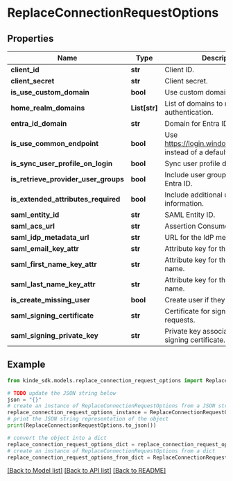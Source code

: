 # ReplaceConnectionRequestOptions


## Properties

Name | Type | Description | Notes
------------ | ------------- | ------------- | -------------
**client_id** | **str** | Client ID. | [optional] 
**client_secret** | **str** | Client secret. | [optional] 
**is_use_custom_domain** | **bool** | Use custom domain callback URL. | [optional] 
**home_realm_domains** | **List[str]** | List of domains to restrict authentication. | [optional] 
**entra_id_domain** | **str** | Domain for Entra ID. | [optional] 
**is_use_common_endpoint** | **bool** | Use https://login.windows.net/common instead of a default endpoint. | [optional] 
**is_sync_user_profile_on_login** | **bool** | Sync user profile data with IDP. | [optional] 
**is_retrieve_provider_user_groups** | **bool** | Include user group info from MS Entra ID. | [optional] 
**is_extended_attributes_required** | **bool** | Include additional user profile information. | [optional] 
**saml_entity_id** | **str** | SAML Entity ID. | [optional] 
**saml_acs_url** | **str** | Assertion Consumer Service URL. | [optional] 
**saml_idp_metadata_url** | **str** | URL for the IdP metadata. | [optional] 
**saml_email_key_attr** | **str** | Attribute key for the user’s email. | [optional] 
**saml_first_name_key_attr** | **str** | Attribute key for the user’s first name. | [optional] 
**saml_last_name_key_attr** | **str** | Attribute key for the user’s last name. | [optional] 
**is_create_missing_user** | **bool** | Create user if they don’t exist. | [optional] 
**saml_signing_certificate** | **str** | Certificate for signing SAML requests. | [optional] 
**saml_signing_private_key** | **str** | Private key associated with the signing certificate. | [optional] 

## Example

```python
from kinde_sdk.models.replace_connection_request_options import ReplaceConnectionRequestOptions

# TODO update the JSON string below
json = "{}"
# create an instance of ReplaceConnectionRequestOptions from a JSON string
replace_connection_request_options_instance = ReplaceConnectionRequestOptions.from_json(json)
# print the JSON string representation of the object
print(ReplaceConnectionRequestOptions.to_json())

# convert the object into a dict
replace_connection_request_options_dict = replace_connection_request_options_instance.to_dict()
# create an instance of ReplaceConnectionRequestOptions from a dict
replace_connection_request_options_from_dict = ReplaceConnectionRequestOptions.from_dict(replace_connection_request_options_dict)
```
[[Back to Model list]](../README.md#documentation-for-models) [[Back to API list]](../README.md#documentation-for-api-endpoints) [[Back to README]](../README.md)


